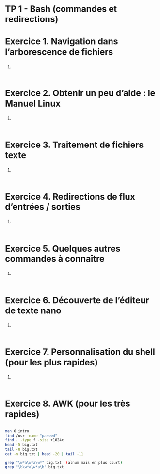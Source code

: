 # TP 1 - Bash (commandes et redirections)

<h1>Exercice 1. Navigation dans l’arborescence de fichiers</h1>

<ol>
  
<li><h3><h3></li>

```bash

```

</ol>

<h1>Exercice 2. Obtenir un peu d’aide : le Manuel Linux</h1>

<ol>
  
<li><h3><h3></li>

```bash

```

</ol>
<h1>Exercice 3. Traitement de fichiers texte</h1>

<ol>
  
<li><h3><h3></li>

```bash

```

</ol>
<h1>Exercice 4. Redirections de flux d’entrées / sorties</h1>

<ol>
  
<li><h3><h3></li>

```bash

```

</ol>
<h1>Exercice 5. Quelques autres commandes à connaître</h1>

<ol>
  
<li><h3><h3></li>

```bash

```

</ol>
<h1>Exercice 6. Découverte de l’éditeur de texte nano</h1>

<ol>
  
<li><h3><h3></li>

```bash

```


</ol>
<h1>Exercice 7. Personnalisation du shell (pour les plus rapides)</h1>

<ol>
  
<li><h3><h3></li>

```bash

```

</ol>
<h1>Exercice 8. AWK (pour les très rapides)</h1>

<ol>

```bash

```

</ol>



```bash
man 6 intro
find /usr -name "passwd"
find . -type f -size +1024c
head -5 big.txt
tail -8 big.txt
cat -n big.txt | head -20 | tail -11

grep "\w*a\w*a\w*" big.txt  (alnum mais en plus court)
grep "\b\w*a\w*a\b" big.txt 
```
